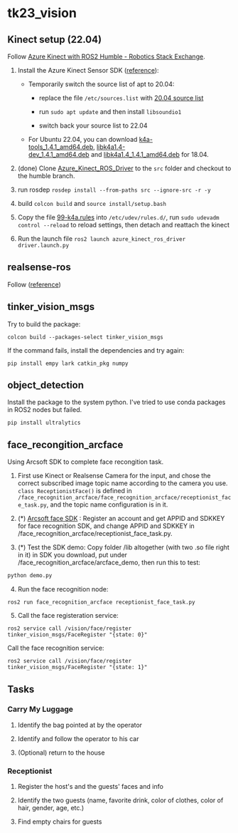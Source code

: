 # tk23_vision

## Kinect setup (22.04)

Follow [Azure Kinect with ROS2 Humble - Robotics Stack Exchange](https://robotics.stackexchange.com/questions/24529/azure-kinect-with-ros2-humble).

1. Install the Azure Kinect Sensor SDK ([reference](https://github.com/microsoft/Azure-Kinect-Sensor-SDK/issues/1790)):
   
   * Temporarily switch the source list of apt to 20.04:
     
     * replace the file `/etc/sources.list` with [20.04 source list](https://gist.github.com/ishad0w/788555191c7037e249a439542c53e170)
     
     * run `sudo apt update` and then install `libsoundio1`
     
     * switch back your source list to 22.04
   
   * For Ubuntu 22.04, you can download [k4a-tools_1.4.1_amd64.deb](https://packages.microsoft.com/ubuntu/18.04/prod/pool/main/k/k4a-tools/k4a-tools_1.4.1_amd64.deb), [libk4a1.4-dev_1.4.1_amd64.deb](https://packages.microsoft.com/ubuntu/18.04/prod/pool/main/libk/libk4a1.4-dev/libk4a1.4-dev_1.4.1_amd64.deb) and [libk4a1.4_1.4.1_amd64.deb](https://packages.microsoft.com/ubuntu/18.04/prod/pool/main/libk/libk4a1.4/libk4a1.4_1.4.1_amd64.deb) for 18.04.

2. (done) Clone [Azure_Kinect_ROS_Driver](https://github.com/microsoft/Azure_Kinect_ROS_Driver/tree/humble) to the `src` folder and checkout to the humble branch.

3. run rosdep `rosdep install --from-paths src --ignore-src -r -y`

4. build `colcon build` and `source install/setup.bash`

5. Copy the file [99-k4a.rules](https://github.com/microsoft/Azure-Kinect-Sensor-SDK/blob/develop/scripts/99-k4a.rules) into `/etc/udev/rules.d/`, run `sudo udevadm control --reload` to reload settings, then detach and reattach the kinect

6. Run the launch file `ros2 launch azure_kinect_ros_driver driver.launch.py`

## realsense-ros 

Follow ([reference](https://github.com/tinkerfuroc/tk23_vision/blob/main/src/realsense-ros/README.md))

## tinker_vision_msgs

Try to build the package:

```shell
colcon build --packages-select tinker_vision_msgs
```

If the command fails, install the dependencies and try again:

```shell
pip install empy lark catkin_pkg numpy
```

## object_detection

Install the package to the system python. I've tried to use conda packages in ROS2 nodes but failed.

```shell
pip install ultralytics
```
## face_recongition_arcface

 Using Arcsoft SDK to complete face recongition task.

 1. First use Kinect or Realsense Camera for the input, and chose the correct subscribed image topic name according to the camera you use. ```class ReceptionistFace()``` is defined in ```
 /face_recognition_arcface/face_recognition_arcface/receptionist_face_task.py```, and the topic name configuration is in it.

 2. (*) [Arcsoft face SDK](https://ai.arcsoft.com.cn/product/arcface.html) : Register an account and get APPID and SDKKEY for face recognition SDK, and change APPID and SDKKEY in /face_recognition_arcface/receptionist_face_task.py.

 3. (*) Test the SDK demo: Copy folder /lib altogether (with two .so file right in it) in SDK you download, put under /face_recognition_arcface/arcface_demo, then run this to test: 

```python 
python demo.py
```

 4. Run the face recognition node:
    
```shell
ros2 run face_recognition_arcface receptionist_face_task.py
```

 5. Call the face registeration service:

```shell
ros2 service call /vision/face/register tinker_vision_msgs/FaceRegister "{state: 0}"
```
Call the face recognition service:
```shell
ros2 service call /vision/face/register tinker_vision_msgs/FaceRegister "{state: 1}"
```


## Tasks

### Carry My Luggage

1. Identify the bag pointed at by the operator

2. Identify and follow the operator to his car

3. (Optional) return to the house

### Receptionist

1. Register the host's and the guests' faces and info 

2. Identify the two guests (name, favorite drink, color of clothes, color of hair, gender, age, etc.)

3. Find empty chairs for guests
